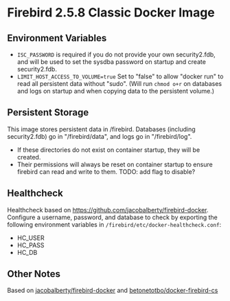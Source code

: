 # Firebird 2.5.8 Classic Docker Image

## Environment Variables

* `ISC_PASSWORD` is required if you do not provide your own security2.fdb, and will be used to set the sysdba password on startup and create security2.fdb.
* `LIMIT_HOST_ACCESS_TO_VOLUME=true` Set to "false" to allow "docker run" to read all persistent data without "sudo". (Will run `chmod o+r` on databases and logs on startup and when copying data to the persistent volume.)

## Persistent Storage

This image stores persistent data in /firebird.
Databases (including security2.fdb) go in "/firebird/data", and logs go in "/firebird/log".

* If these directories do not exist on container startup, they will be created.
* Their permissions will always be reset on container startup to ensure firebird can read and write to them. TODO: add flag to disable?

## Healthcheck

Healthcheck based on https://github.com/jacobalberty/firebird-docker. Configure a username, password, and database to check by exporting the following environment variables in `/firebird/etc/docker-healthcheck.conf`:

* HC_USER
* HC_PASS
* HC_DB

## Other Notes

Based on [jacobalberty/firebird-docker](https://github.com/jacobalberty/firebird-docker) and [betonetotbo/docker-firebird-cs](https://github.com/betonetotbo/docker-firebird-cs)